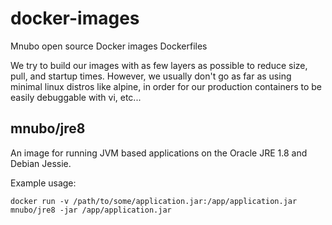 # docker-images
Mnubo open source Docker images Dockerfiles

We try to build our images with as few layers as possible to reduce size, pull, and startup times. However, we usually don't go as far as using minimal linux distros like alpine, in order for our production containers to be easily debuggable with vi, etc...

## mnubo/jre8

An image for running JVM based applications on the Oracle JRE 1.8 and Debian Jessie.

Example usage:

    docker run -v /path/to/some/application.jar:/app/application.jar mnubo/jre8 -jar /app/application.jar
